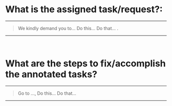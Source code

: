 # What is the assigned task/request?:

---


> We kindly demand you to... Do this... Do that... .


---


<br>


# What are the steps to fix/accomplish the annotated tasks?

---


> Go to ..., Do this... Do that...

---

<br>
